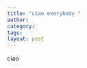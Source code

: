 ```yaml
---
title: "ciao everybody "
author:
category: 
tags: 
layout: post
---
```

ciao

<img src="http://webdesignbook.net/wp-content/themes/v100/ciao_logo_width85.gif" alt="" />

